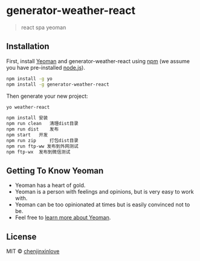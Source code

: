 # generator-weather-react 
> react spa yeoman

## Installation

First, install [Yeoman](http://yeoman.io) and generator-weather-react using [npm](https://www.npmjs.com/) (we assume you have pre-installed [node.js](https://nodejs.org/)).

```bash
npm install -g yo
npm install -g generator-weather-react
```

Then generate your new project:

```bash
yo weather-react

npm install 安装
npm run clean   清理dist目录
npm run dist    发布
npm start   开发
npm run zip     打包dist目录
npm run ftp-ww 发布到外网测试
npm ftp-wx  发布到微信测试
```

## Getting To Know Yeoman

 * Yeoman has a heart of gold.
 * Yeoman is a person with feelings and opinions, but is very easy to work with.
 * Yeoman can be too opinionated at times but is easily convinced not to be.
 * Feel free to [learn more about Yeoman](http://yeoman.io/).

## License

MIT © [chenjinxinlove]()


[npm-image]: https://badge.fury.io/js/generator-weather-react.svg
[npm-url]: https://npmjs.org/package/generator-weather-react
[travis-image]: https://travis-ci.org/chenjinxinlove/generator-weather-react.svg?branch=master
[travis-url]: https://travis-ci.org/chenjinxinlove/generator-weather-react
[daviddm-image]: https://david-dm.org/chenjinxinlove/generator-weather-react.svg?theme=shields.io
[daviddm-url]: https://david-dm.org/chenjinxinlove/generator-weather-react
[coveralls-image]: https://coveralls.io/repos/chenjinxinlove/generator-weather-react/badge.svg
[coveralls-url]: https://coveralls.io/r/chenjinxinlove/generator-weather-react
